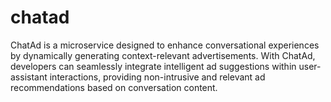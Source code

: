 # chatad
ChatAd is a microservice designed to enhance conversational experiences by dynamically generating context-relevant advertisements. With ChatAd, developers can seamlessly integrate intelligent ad suggestions within user-assistant interactions, providing non-intrusive and relevant ad recommendations based on conversation content.
